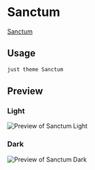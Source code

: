# Sanctum

[Sanctum](https://github.com/jdanielmourao/)

## Usage

```bash
just theme Sanctum
```

## Preview

### Light

![Preview of Sanctum Light](preview-light.png)

### Dark

![Preview of Sanctum Dark](preview-dark.png)
